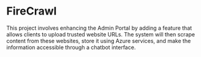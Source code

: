 # **FireCrawl**
This project involves enhancing the Admin Portal by adding a feature that allows clients to upload trusted website URLs. The system will then scrape content from these websites, store it using Azure services, and make the information accessible through a chatbot interface.
